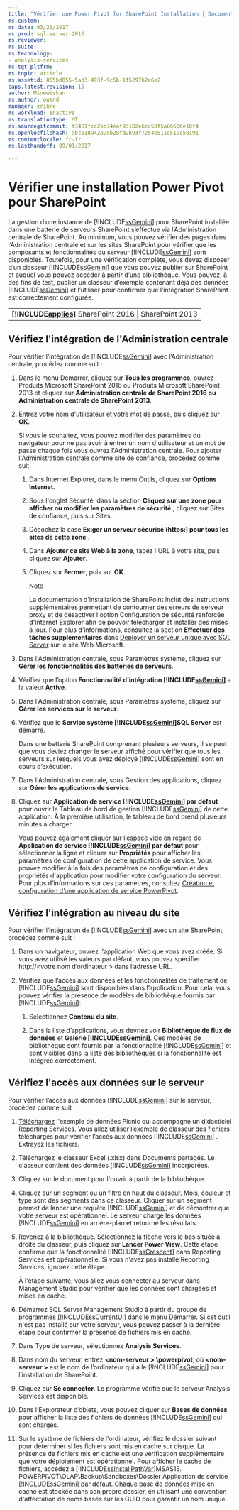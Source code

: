 ```yaml
---
title: "Vérifier une Power Pivot for SharePoint Installation | Documents Microsoft"
ms.custom: 
ms.date: 03/20/2017
ms.prod: sql-server-2016
ms.reviewer: 
ms.suite: 
ms.technology:
- analysis-services
ms.tgt_pltfrm: 
ms.topic: article
ms.assetid: 855bd055-5ad3-493f-9c5b-1f5297b2e6e2
caps.latest.revision: 15
author: Minewiskan
ms.author: owend
manager: erikre
ms.workload: Inactive
ms.translationtype: MT
ms.sourcegitcommit: f3481fcc2bb74eaf93182e6cc58f5a06666e10f4
ms.openlocfilehash: abc618942a95b28fd2b93f72e4b511e519c58191
ms.contentlocale: fr-fr
ms.lasthandoff: 09/01/2017

---
```

# <a name="verify-a-power-pivot-for-sharepoint-installation"></a>Vérifier une installation Power Pivot pour SharePoint
  La gestion d’une instance de [!INCLUDE[ssGemini](../../../includes/ssgemini-md.md)] pour SharePoint installée dans une batterie de serveurs SharePoint s’effectue via l’Administration centrale de SharePoint. Au minimum, vous pouvez vérifier des pages dans l’Administration centrale et sur les sites SharePoint pour vérifier que les composants et fonctionnalités du serveur [!INCLUDE[ssGemini](../../../includes/ssgemini-md.md)] sont disponibles. Toutefois, pour une vérification complète, vous devez disposer d’un classeur [!INCLUDE[ssGemini](../../../includes/ssgemini-md.md)] que vous pouvez publier sur SharePoint et auquel vous pouvez accéder à partir d’une bibliothèque. Vous pouvez, à des fins de test, publier un classeur d’exemple contenant déjà des données [!INCLUDE[ssGemini](../../../includes/ssgemini-md.md)] et l’utiliser pour confirmer que l’intégration SharePoint est correctement configurée.  
  
||  
|-|  
|**[!INCLUDE[applies](../../../includes/applies-md.md)]** SharePoint 2016 &#124; SharePoint 2013|  
  
##  <a name="verifyinstall"></a> Vérifiez l'intégration de l'Administration centrale  
 Pour vérifier l’intégration de [!INCLUDE[ssGemini](../../../includes/ssgemini-md.md)] avec l’Administration centrale, procédez comme suit :  
  
1.  Dans le menu Démarrer, cliquez sur **Tous les programmes**, ouvrez Produits Microsoft SharePoint 2016 ou Produits Microsoft SharePoint 2013 et cliquez sur **Administration centrale de SharePoint 2016 ou Administration centrale de SharePoint 2013**.  
  
2.  Entrez votre nom d'utilisateur et votre mot de passe, puis cliquez sur **OK**.  
  
     Si vous le souhaitez, vous pouvez modifier des paramètres du navigateur pour ne pas avoir à entrer un nom d'utilisateur et un mot de passe chaque fois vous ouvrez l'Administration centrale. Pour ajouter l'Administration centrale comme site de confiance, procédez comme suit.  
  
    1.  Dans Internet Explorer, dans le menu Outils, cliquez sur **Options Internet**.  
  
    2.  Sous l'onglet Sécurité, dans la section **Cliquez sur une zone pour afficher ou modifier les paramètres de sécurité** , cliquez sur Sites de confiance, puis sur Sites.  
  
    3.  Décochez la case **Exiger un serveur sécurisé (https:) pour tous les sites de cette zone** .  
  
    4.  Dans **Ajouter ce site Web à la zone**, tapez l'URL à votre site, puis cliquez sur **Ajouter**.  
  
    5.  Cliquez sur **Fermer**, puis sur **OK**.  
  
        > [!NOTE]  
        >  La documentation d'installation de SharePoint inclut des instructions supplémentaires permettant de contourner des erreurs de serveur proxy et de désactiver l'option Configuration de sécurité renforcée d'Internet Explorer afin de pouvoir télécharger et installer des mises à jour. Pour plus d'informations, consultez la section **Effectuer des tâches supplémentaires** dans [Déployer un serveur unique avec SQL Server](http://go.microsoft.com/fwlink/?LinkId=177754) sur le site Web Microsoft.  
  
3.  Dans l'Administration centrale, sous Paramètres système, cliquez sur **Gérer les fonctionnalités des batteries de serveurs**.  
  
4.  Vérifiez que l’option **Fonctionnalité d’intégration [!INCLUDE[ssGemini](../../../includes/ssgemini-md.md)]** a la valeur **Active**.  
  
5.  Dans l'Administration centrale, sous Paramètres système, cliquez sur **Gérer les services sur le serveur**.  
  
6.  Vérifiez que le **Service système [!INCLUDE[ssGemini](../../../includes/ssgemini-md.md)]SQL Server** est démarré.  
  
     Dans une batterie SharePoint comprenant plusieurs serveurs, il se peut que vous deviez changer le serveur affiché pour vérifier que tous les serveurs sur lesquels vous avez déployé [!INCLUDE[ssGemini](../../../includes/ssgemini-md.md)] sont en cours d’exécution.  
  
7.  Dans l'Administration centrale, sous Gestion des applications, cliquez sur **Gérer les applications de service**.  
  
8.  Cliquez sur **Application de service [!INCLUDE[ssGemini](../../../includes/ssgemini-md.md)] par défaut** pour ouvrir le Tableau de bord de gestion [!INCLUDE[ssGemini](../../../includes/ssgemini-md.md)] de cette application. À la première utilisation, le tableau de bord prend plusieurs minutes à charger.  
  
     Vous pouvez également cliquer sur l’espace vide en regard de **Application de service [!INCLUDE[ssGemini](../../../includes/ssgemini-md.md)] par défaut** pour sélectionner la ligne et cliquer sur **Propriétés** pour afficher les paramètres de configuration de cette application de service. Vous pouvez modifier à la fois des paramètres de configuration et des propriétés d'application pour modifier votre configuration du serveur. Pour plus d’informations sur ces paramètres, consultez [Création et configuration d’une application de service PowerPivot](../../../analysis-services/power-pivot-sharepoint/create-and-configure-power-pivot-service-application-in-ca.md).  
  
## <a name="verify-integration-at-the-site-level"></a>Vérifiez l'intégration au niveau du site  
 Pour vérifier l’intégration de [!INCLUDE[ssGemini](../../../includes/ssgemini-md.md)] avec un site SharePoint, procédez comme suit :  
  
1.  Dans un navigateur, ouvrez l'application Web que vous avez créée. Si vous avez utilisé les valeurs par défaut, vous pouvez spécifier http://\<votre nom d’ordinateur > dans l’adresse URL.  
  
2.  Vérifiez que l’accès aux données et les fonctionnalités de traitement de [!INCLUDE[ssGemini](../../../includes/ssgemini-md.md)] sont disponibles dans l’application. Pour cela, vous pouvez vérifier la présence de modèles de bibliothèque fournis par [!INCLUDE[ssGemini](../../../includes/ssgemini-md.md)]:  
  
    1.  Sélectionnez **Contenu du site**.  
  
    2.  Dans la liste d’applications, vous devriez voir **Bibliothèque de flux de données** et **Galerie [!INCLUDE[ssGemini](../../../includes/ssgemini-md.md)]**. Ces modèles de bibliothèque sont fournis par la fonctionnalité [!INCLUDE[ssGemini](../../../includes/ssgemini-md.md)] et sont visibles dans la liste des bibliothèques si la fonctionnalité est intégrée correctement.  
  
## <a name="verify-data-access-on-the-server"></a>Vérifiez l'accès aux données sur le serveur  
 Pour vérifier l’accès aux données [!INCLUDE[ssGemini](../../../includes/ssgemini-md.md)] sur le serveur, procédez comme suit :  
  
1.  [Téléchargez](http://go.microsoft.com/fwlink/?LinkID=219108) l'exemple de données Picnic qui accompagne un didacticiel Reporting Services. Vous allez utiliser l’exemple de classeur des fichiers téléchargés pour vérifier l’accès aux données [!INCLUDE[ssGemini](../../../includes/ssgemini-md.md)] . Extrayez les fichiers.  
  
2.  Téléchargez le classeur Excel (.xlsx) dans Documents partagés. Le classeur contient des données [!INCLUDE[ssGemini](../../../includes/ssgemini-md.md)] incorporées.  
  
3.  Cliquez sur le document pour l'ouvrir à partir de la bibliothèque.  
  
4.  Cliquez sur un segment ou un filtre en haut du classeur. Mois, couleur et type sont des segments dans ce classeur. Cliquer sur un segment permet de lancer une requête [!INCLUDE[ssGemini](../../../includes/ssgemini-md.md)] et de démontrer que votre serveur est opérationnel. Le serveur charge les données [!INCLUDE[ssGemini](../../../includes/ssgemini-md.md)] en arrière-plan et retourne les résultats.  
  
5.  Revenez à la bibliothèque. Sélectionnez la flèche vers le bas située à droite du classeur, puis cliquez sur **Lancer Power View**. Cette étape confirme que la fonctionnalité [!INCLUDE[ssCrescent](../../../includes/sscrescent-md.md)] dans Reporting Services est opérationnelle. Si vous n'avez pas installé Reporting Services, ignorez cette étape.  
  
     À l'étape suivante, vous allez vous connecter au serveur dans Management Studio pour vérifier que les données sont chargées et mises en cache.  
  
6.  Démarrez SQL Server Management Studio à partir du groupe de programmes [!INCLUDE[ssCurrentUI](../../../includes/sscurrentui-md.md)] dans le menu Démarrer. Si cet outil n'est pas installé sur votre serveur, vous pouvez passer à la dernière étape pour confirmer la présence de fichiers mis en cache.  
  
7.  Dans Type de serveur, sélectionnez **Analysis Services**.  
  
8.  Dans nom du serveur, entrez  **\<nom-serveur > \powerpivot**, où  **\<nom-serveur >** est le nom de l’ordinateur qui a le [!INCLUDE[ssGemini](../../../includes/ssgemini-md.md)] pour l’installation de SharePoint.  
  
9. Cliquez sur **Se connecter**. Le programme vérifie que le serveur Analysis Services est disponible.  
  
10. Dans l’Explorateur d’objets, vous pouvez cliquer sur **Bases de données** pour afficher la liste des fichiers de données [!INCLUDE[ssGemini](../../../includes/ssgemini-md.md)] qui sont chargés.  
  
11. Sur le système de fichiers de l'ordinateur, vérifiez le dossier suivant pour déterminer si les fichiers sont mis en cache sur disque. La présence de fichiers mis en cache est une vérification supplémentaire que votre déploiement est opérationnel. Pour afficher le cache de fichiers, accédez à [!INCLUDE[ssInstallPathVar](../../../includes/ssinstallpathvar-md.md)]MSAS13. POWERPIVOT\OLAP\Backup\Sandboxes\Dossier Application de service [!INCLUDE[ssGemini](../../../includes/ssgemini-md.md)] par défaut. Chaque base de données mise en cache est stockée dans son propre dossier, en utilisant une convention d'affectation de noms basés sur les GUID pour garantir un nom unique.  
  
  

